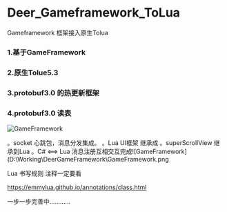 # Deer_Gameframework_ToLua
Gameframework 框架接入原生Tolua

### 1.基于GameFramework 

### 2.原生Tolue5.3

### 3.protobuf3.0 的热更新框架

### 4.protobuf3.0 读表

![GameFramework](D:\Working\DeerGameFramework\GameFramework.png)

。socket 心跳包，消息分发集成。
。Lua UI框架 继承成
。superScrollView 继承到Lua
。C# <==> Lua 消息注册互相交互完成![GameFramework](D:\Working\DeerGameFramework\GameFramework.png

Lua 书写规则 注释一定要看 

[emmylua 注释说明]: https://emmylua.github.io/annotations/class.html

https://emmylua.github.io/annotations/class.html 



一步一步完善中............

